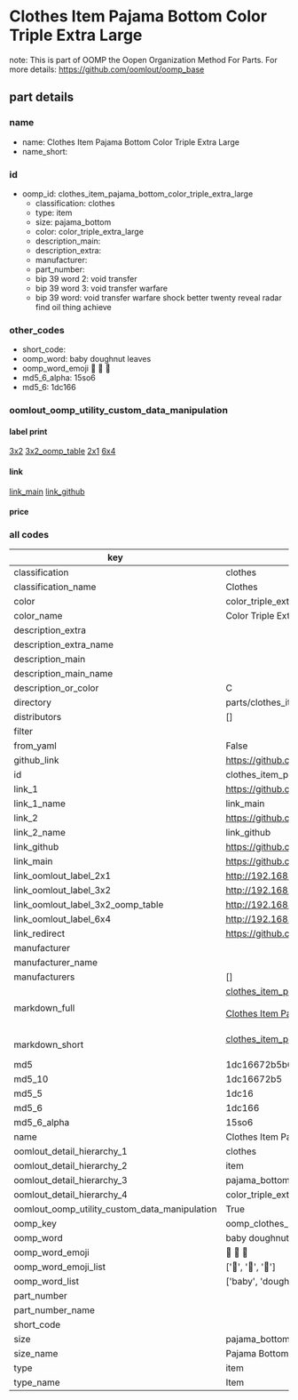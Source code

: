 # Clothes Item Pajama Bottom Color Triple Extra Large  

note: This is part of OOMP the Oopen Organization Method For Parts. For more details: https://github.com/oomlout/oomp_base

##  part details
  







### name
* name: Clothes Item Pajama Bottom Color Triple Extra Large
* name_short: 
### id
* oomp_id: clothes_item_pajama_bottom_color_triple_extra_large
  * classification: clothes
  * type: item
  * size: pajama_bottom
  * color: color_triple_extra_large
  * description_main: 
  * description_extra: 
  * manufacturer: 
  * part_number: 
  * bip 39 word 2: void transfer
  * bip 39 word 3: void transfer warfare
  * bip 39 word: void transfer warfare shock better twenty reveal radar find oil thing achieve

### other_codes
* short_code: 
* oomp_word: baby doughnut leaves
* oomp_word_emoji :baby: :doughnut: :leaves:
* md5_6_alpha: 15so6
* md5_6: 1dc166






### oomlout_oomp_utility_custom_data_manipulation
#### label print
[3x2](http://192.168.1.245:1112/?label=oomp%2015so6)
[3x2_oomp_table](http://192.168.1.108:1112/?label=oomp%2015so6)
[2x1](http://192.168.1.242:1112/?label=oomp%2015so6)
[6x4](http://192.168.1.55:1112/?label=oomp%2015so6)    

#### link

[link_main](https://github.com/oomlout/oomlout_oomp_version_1_messy/tree/main/parts/clothes_item_pajama_bottom_color_triple_extra_large) [link_github](https://github.com/oomlout/oomlout_oomp_version_1_messy/tree/main/parts/clothes_item_pajama_bottom_color_triple_extra_large)                             

#### price







### all codes 
| key | value |  
| --- | --- |  
| classification | clothes |  
| classification_name | Clothes |  
| color | color_triple_extra_large |  
| color_name | Color Triple Extra Large |  
| description_extra |  |  
| description_extra_name |  |  
| description_main |  |  
| description_main_name |  |  
| description_or_color | C  |  
| directory | parts/clothes_item_pajama_bottom_color_triple_extra_large |  
| distributors | [] |  
| filter |  |  
| from_yaml | False |  
| github_link | https://github.com/oomlout/oomlout_oomp_part_src/tree/main/parts/clothes_item_pajama_bottom_color_triple_extra_large |  
| id | clothes_item_pajama_bottom_color_triple_extra_large |  
| link_1 | https://github.com/oomlout/oomlout_oomp_version_1_messy/tree/main/parts/clothes_item_pajama_bottom_color_triple_extra_large |  
| link_1_name | link_main |  
| link_2 | https://github.com/oomlout/oomlout_oomp_version_1_messy/tree/main/parts/clothes_item_pajama_bottom_color_triple_extra_large |  
| link_2_name | link_github |  
| link_github | https://github.com/oomlout/oomlout_oomp_version_1_messy/tree/main/parts/clothes_item_pajama_bottom_color_triple_extra_large |  
| link_main | https://github.com/oomlout/oomlout_oomp_version_1_messy/tree/main/parts/clothes_item_pajama_bottom_color_triple_extra_large |  
| link_oomlout_label_2x1 | http://192.168.1.242:1112/?label=oomp%2015so6 |  
| link_oomlout_label_3x2 | http://192.168.1.245:1112/?label=oomp%2015so6 |  
| link_oomlout_label_3x2_oomp_table | http://192.168.1.108:1112/?label=oomp%2015so6 |  
| link_oomlout_label_6x4 | http://192.168.1.55:1112/?label=oomp%2015so6 |  
| link_redirect | https://github.com/oomlout/oomlout_oomp_version_1_messy/tree/main/parts/clothes_item_pajama_bottom_color_triple_extra_large |  
| manufacturer |  |  
| manufacturer_name |  |  
| manufacturers | [] |  
| markdown_full | [clothes_item_pajama_bottom_color_triple_extra_large](none)<br>[](none)<br>[Clothes Item Pajama Bottom Color Triple Extra Large](none)<br><br> |  
| markdown_short | [clothes_item_pajama_bottom_color_triple_extra_large](none)<br><br> |  
| md5 | 1dc16672b5b0b70fac8acc65ee39cfac |  
| md5_10 | 1dc16672b5 |  
| md5_5 | 1dc16 |  
| md5_6 | 1dc166 |  
| md5_6_alpha | 15so6 |  
| name | Clothes Item Pajama Bottom Color Triple Extra Large |  
| oomlout_detail_hierarchy_1 | clothes |  
| oomlout_detail_hierarchy_2 | item |  
| oomlout_detail_hierarchy_3 | pajama_bottom |  
| oomlout_detail_hierarchy_4 | color_triple_extra_large |  
| oomlout_oomp_utility_custom_data_manipulation | True |  
| oomp_key | oomp_clothes_item_pajama_bottom_color_triple_extra_large |  
| oomp_word | baby doughnut leaves |  
| oomp_word_emoji | :baby: :doughnut: :leaves: |  
| oomp_word_emoji_list | [':baby:', ':doughnut:', ':leaves:'] |  
| oomp_word_list | ['baby', 'doughnut', 'leaves'] |  
| part_number |  |  
| part_number_name |  |  
| short_code |  |  
| size | pajama_bottom |  
| size_name | Pajama Bottom |  
| type | item |  
| type_name | Item |  
